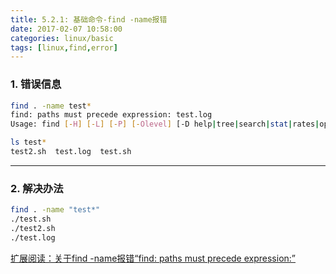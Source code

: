 ```yaml
---
title: 5.2.1: 基础命令-find -name报错
date: 2017-02-07 10:58:00
categories: linux/basic
tags: [linux,find,error]
---
```


### 1. 错误信息
``` bash
find . -name test*
find: paths must precede expression: test.log
Usage: find [-H] [-L] [-P] [-Olevel] [-D help|tree|search|stat|rates|opt|exec] [path...] [expression]

ls test*
test2.sh  test.log  test.sh
```

---

### 2. 解决办法
``` bash
find . -name "test*"
./test.sh
./test2.sh
./test.log
```
[扩展阅读：关于find -name报错“find: paths must precede expression:”](http://www.cnblogs.com/baibaluo/archive/2012/08/16/2642403.html)
